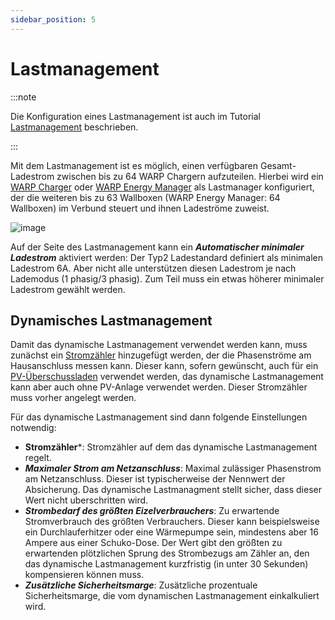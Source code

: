 ```yaml
---
sidebar_position: 5
---
```


# Lastmanagement

:::note

Die Konfiguration eines Lastmanagement ist auch im Tutorial [Lastmanagement](/docs/tutorials/chargemanagement) beschrieben.

:::

Mit dem Lastmanagement ist es möglich, einen verfügbaren Gesamt-Ladestrom zwischen bis zu 64 WARP Chargern aufzuteilen. Hierbei wird ein [WARP Charger](/docs/warp_charger/introduction) oder [WARP Energy Manager](/docs/warp_energy_manager/introduction) als
Lastmanager konfiguriert, der die weiteren bis zu 63 Wallboxen (WARP Energy Manager: 64 Wallboxen) im Verbund steuert und ihnen Ladeströme zuweist.

![image](/img/webinterface/energy_management/warp-loadmanagement.jpeg)

Auf der Seite des Lastmanagement kann ein ***Automatischer minimaler Ladestrom*** aktiviert werden: Der Typ2 Ladestandard definiert als minimalen Ladestrom 6A. Aber nicht alle unterstützen diesen Ladestrom je nach Lademodus (1 phasig/3 phasig).
Zum Teil muss ein etwas höherer minimaler Ladestrom gewählt werden.

## Dynamisches Lastmanagement

Damit das dynamische Lastmanagement verwendet werden kann, muss zunächst ein [Stromzähler](/docs/webinterface/energy_management/energy_meters) hinzugefügt
werden, der die Phasenströme am Hausanschluss messen kann. Dieser kann, sofern gewünscht, auch für ein [PV-Überschussladen](/tutorials/pv_excess_charging.md) verwendet werden, das dynamische Lastmanagement
kann aber auch ohne PV-Anlage verwendet werden. Dieser Stromzähler muss vorher angelegt werden.

Für das dynamische Lastmanagement sind dann folgende Einstellungen notwendig:

* **Stromzähler***: Stromzähler auf dem das dynamische Lastmanagement regelt.
* ***Maximaler Strom am Netzanschluss***: Maximal zulässiger Phasenstrom am Netzanschluss. Dieser ist typischerweise der Nennwert der Absicherung. Das dynamische Lastmanagment stellt sicher, dass dieser Wert nicht uberschritten wird.
* ***Strombedarf des größten Eizelverbrauchers***: Zu erwartende Stromverbrauch des größten Verbrauchers. Dieser kann beispielsweise ein Durchlauferhitzer oder eine Wärmepumpe sein, mindestens aber 16 Ampere aus einer Schuko-Dose. Der Wert gibt den größten zu erwartenden
plötzlichen Sprung des Strombezugs am Zähler an, den das dynamische Lastmanagement kurzfristig (in unter 30 Sekunden) kompensieren können muss.
* ***Zusätzliche Sicherheitsmarge***: Zusätzliche prozentuale Sicherheitsmarge, die vom dynamischen Lastmanagement einkalkuliert wird.
